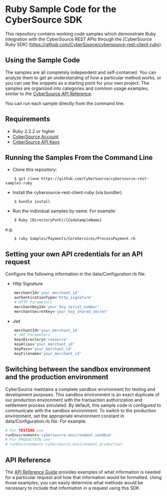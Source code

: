 # Ruby Sample Code for the CyberSource SDK
This repository contains working code samples which demonstrate Ruby integration with the CyberSource REST APIs through the [CyberSource Ruby SDK] (https://github.com/CyberSource/cybersource-rest-client-ruby).




## Using the Sample Code

The samples are all completely independent and self-contained. You can analyze them to get an understanding of how a particular method works, or you can use the snippets as a starting point for your own project.  The samples are organized into categories and common usage examples, similar to the [CyberSource API Reference](http://developer.cybersource.com/api/reference).

You can run each sample directly from the command line.

## Requirements
* Ruby 2.2.2 or higher
* [CyberSource Account](https://developer.cybersource.com/api/developer-guides/dita-gettingstarted/registration.html)
* [CyberSource API Keys](https://prod.developer.cybersource.com/api/developer-guides/dita-gettingstarted/registration/createCertSharedKey.html)

## Running the Samples From the Command Line
* Clone this repository:
```
    $ git clone https://github.com/CyberSource/cybersource-rest-samples-ruby
```
* Install the cybersource-rest-client-ruby (via bundler)
```
    $ bundle install
```
* Run the individual samples by name. For example: 
```
    $ Ruby [DirectoryPath]/[CodeSampleName]
```
e.g.
```
    $ ruby Samples/Payments/CoreServices/ProcessPayment.rb
```

## Setting your own API credentials for an API request

Configure the following information in the data/Configuration.rb file:
  
  * Http Signature 

```ruby
    merchantId='your_merchant_id'
    authenticationType='http_signature'   
    # HTTP Parameters
    merchantKeyId='your_key_serial_number'
    merchantSecretKey='your_key_shared_secret'
```
  * Jwt

```ruby
    merchantId='your_merchant_id'
    # JWT Parameters
    keysDirectory='resource'
    keyAlias='your_merchant_id'
    keyPass='your_merchant_id'
    keyFilename='your_merchant_id'
```

## Switching between the sandbox environment and the production environment
CyberSource maintains a complete sandbox environment for testing and development purposes. This sandbox environment is an exact 
duplicate of our production environment with the transaction authorization and settlement process simulated. By default, this sample code is 
configured to communicate with the sandbox environment. To switch to the production environment, set the appropriate environment 
constant in data/Configuration.rb file.  For example:

```Ruby
# For TESTING use
runEnvironment='cybersource.environment.sandbox'
# For PRODUCTION use
# runEnvironment='cybersource.environment.production'
```

## API Reference

The [API Reference Guide](http://developer.cybersource.com/api/reference) provides examples of what information is needed for a particular request and how that information would be formatted. Using those examples, you can easily determine what methods would be necessary to include that information in a request using this SDK.

